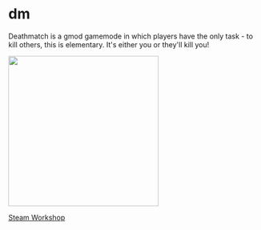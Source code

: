 # dm
Deathmatch is a gmod gamemode in which players have the only task - to kill others, this is elementary. It's either you or they'll kill you!

<img src="https://i.imgur.com/UcSDhEo.jpeg" width="300"/>

[Steam Workshop](https://steamcommunity.com/sharedfiles/filedetails/?id=2589518973)
